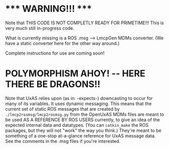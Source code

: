 # *** WARNING!!! ***

Note that THIS CODE IS NOT COMPLETLY READY FOR PRIMETIME!!! This is very much still in-progress code.

What is currently missing is a ROS .msg --> LmcpGen MDMs converter. (We have a static converter here for the other way around.)

Complete instructions for use are coming soon!


# POLYMORPHISM AHOY! -- HERE THERE BE DRAGONS!!

Note that UxAS relies upon (as in: -expects-) downcasting to occur for many of its variables. It uses dynamic messaging. This means that the current set of static ROS messages that are created by `./lmcp2rosmsg/lmcp2rosmsg.py` from the OpenUxAS MDMs files are meant to be used AS A REFERENCE BY ROS USERS currently, to give an idea of the expected internal data and datatypes. (You can `catkin_make` the ROS packages, but they will not "work" the way you think.) They're meant to be something of a one-stop at-a-glance reference for UxAS message data. See the comments in the .msg files if you're interested.
